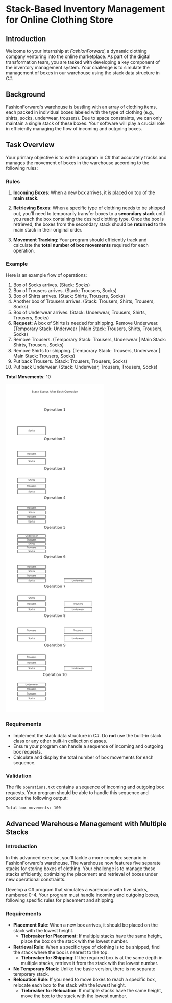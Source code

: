 # Stack-Based Inventory Management for Online Clothing Store

## Introduction

Welcome to your internship at _FashionForward_, a dynamic clothing company venturing into the online marketplace. As part of the digital transformation team, you are tasked with developing a key component of the inventory management system. Your challenge is to simulate the management of boxes in our warehouse using the stack data structure in C#.

## Background

FashionForward's warehouse is bustling with an array of clothing items, each packed in individual boxes labeled with the type of clothing (e.g., shirts, socks, underwear, trousers). Due to space constraints, we can only maintain a single stack of these boxes. Your software will play a crucial role in efficiently managing the flow of incoming and outgoing boxes.

## Task Overview

Your primary objective is to write a program in C# that accurately tracks and manages the movement of boxes in the warehouse according to the following rules:

### Rules

1. **Incoming Boxes**: When a new box arrives, it is placed on top of the **main stack**.

2. **Retrieving Boxes**: When a specific type of clothing needs to be shipped out, you'll need to temporarily transfer boxes to a **secondary stack** until you reach the box containing the desired clothing type. Once the box is retrieved, the boxes from the secondary stack should be **returned** to the main stack in their original order.

3. **Movement Tracking**: Your program should efficiently track and calculate the **total number of box movements** required for each operation.

### Example

Here is an example flow of operations:

1. Box of Socks arrives. (Stack: Socks)
2. Box of Trousers arrives. (Stack: Trousers, Socks)
3. Box of Shirts arrives. (Stack: Shirts, Trousers, Socks)
4. Another box of Trousers arrives. (Stack: Trousers, Shirts, Trousers, Socks)
5. Box of Underwear arrives. (Stack: Underwear, Trousers, Shirts, Trousers, Socks)
6. **Request**: A box of Shirts is needed for shipping. Remove Underwear. (Temporary Stack: Underwear | Main Stack: Trousers, Shirts, Trousers, Socks)
7. Remove Trousers. (Temporary Stack: Trousers, Underwear | Main Stack: Shirts, Trousers, Socks)
8. Remove Shirts for shipping. (Temporary Stack: Trousers, Underwear | Main Stack: Trousers, Socks)
9. Put back Trousers. (Stack: Trousers, Trousers, Socks)
10. Put back Underwear. (Stack: Underwear, Trousers, Trousers, Socks)

**Total Movements**: 10

![Operations visualized](./warehouse_stack_operations.svg)

### Requirements

- Implement the stack data structure in C#. Do **not** use the built-in stack class or any other built-in collection classes.
- Ensure your program can handle a sequence of incoming and outgoing box requests.
- Calculate and display the total number of box movements for each sequence.

### Validation

The file `operations.txt` contains a sequence of incoming and outgoing box requests. Your program should be able to handle this sequence and produce the following output:

```txt
Total box movements: 100
```

## Advanced Warehouse Management with Multiple Stacks

### Introduction

In this advanced exercise, you'll tackle a more complex scenario in FashionForward's warehouse. The warehouse now features five separate stacks for storing boxes of clothing. Your challenge is to manage these stacks efficiently, optimizing the placement and retrieval of boxes under new operational constraints.

Develop a C# program that simulates a warehouse with five stacks, numbered 0-4. Your program must handle incoming and outgoing boxes, following specific rules for placement and shipping.

### Requirements

- **Placement Rule**: When a new box arrives, it should be placed on the stack with the lowest height.
  - **Tiebreaker for Placement**: If multiple stacks have the same height, place the box on the stack with the lowest number.
- **Retrieval Rule**: When a specific type of clothing is to be shipped, find the stack where the box is nearest to the top.
  - **Tiebreaker for Shipping**: If the required box is at the same depth in multiple stacks, retrieve it from the stack with the lowest number.
- **No Temporary Stack**: Unlike the basic version, there is no separate temporary stack.
- **Relocation Rule**: If you need to move boxes to reach a specific box, relocate each box to the stack with the lowest height.
  - **Tiebreaker for Relocation**: If multiple stacks have the same height, move the box to the stack with the lowest number.
